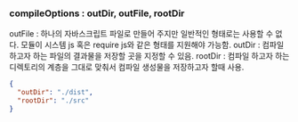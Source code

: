 ### compileOptions : outDir, outFile, rootDir

outFile : 하나의 자바스크립트 파일로 만들어 주지만 일반적인 형태로는 사용할 수 없다. 모듈이 시스템 js 혹은 require js와 같은 형태를 지원해야 가능함.
outDir : 컴파일 하고자 하는 파일의 결과물을 저장할 곳을 지정할 수 있음.
rootDir : 컴파일 하고자 하는 디렉토리의 계층을 그대로 맞춰서 컴파일 생성물을 저장하고자 할때 사용.

```json
{
  "outDir": "./dist",
  "rootDir": "./src"
}
```
